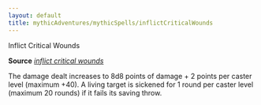 ```yaml
---
layout: default
title: mythicAdventures/mythicSpells/inflictCriticalWounds
---
```

Inflict Critical Wounds

**Source** [_inflict critical wounds_](spells/inflictCriticalWounds#_inflict-critical-wounds)

The damage dealt increases to 8d8 points of damage + 2 points per caster level (maximum +40). A living target is sickened for 1 round per caster level (maximum 20 rounds) if it fails its saving throw.

